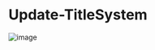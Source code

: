 # Update-TitleSystem
![image](https://user-images.githubusercontent.com/61208397/187182118-a0232fc5-e141-4772-b630-efd7be6f94a4.png)
